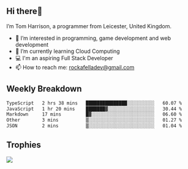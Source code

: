 ## Hi there👋
I’m Tom Harrison, a programmer from Leicester, United Kingdom.
- 👀 I’m interested in programming, game development and web development
- 🌱 I’m currently learning Cloud Computing
- 💻 I'm an aspiring Full Stack Developer
- 📫 How to reach me: [rockafelladev@gmail.com](rockafelladev@gmail.com)

## Weekly Breakdown

<!--START_SECTION:waka-->

```txt
TypeScript   2 hrs 38 mins   ███████████████░░░░░░░░░░   60.07 %
JavaScript   1 hr 20 mins    ███████▓░░░░░░░░░░░░░░░░░   30.44 %
Markdown     17 mins         █▓░░░░░░░░░░░░░░░░░░░░░░░   06.60 %
Other        3 mins          ▒░░░░░░░░░░░░░░░░░░░░░░░░   01.27 %
JSON         2 mins          ▒░░░░░░░░░░░░░░░░░░░░░░░░   01.04 %
```

<!--END_SECTION:waka-->

## Trophies

<img src="https://github-profile-trophy.vercel.app/?username=TomHarrison001&theme=nord&no-frame=true&margin-w=10&column=7" />
